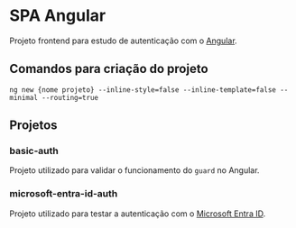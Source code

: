 # SPA Angular
Projeto frontend para estudo de autenticação com o [Angular](https://angular.dev/).

## Comandos para criação do projeto
```
ng new {nome projeto} --inline-style=false --inline-template=false --minimal --routing=true
```

## Projetos
### basic-auth
Projeto utilizado para validar o funcionamento do `guard` no Angular.

### microsoft-entra-id-auth
Projeto utilizado para testar a autenticação com o [Microsoft Entra ID](https://www.microsoft.com/pt-br/security/business/identity-access/microsoft-entra-id).